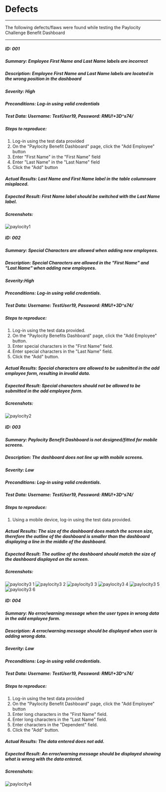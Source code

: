 # Defects
***
The following defects/flaws were found while testing the Paylocity Challenge Benefit Dashboard
***
##### ID: 001
##### Summary: Employee First Name and Last Name labels are incorrect
##### Description: Employee First Name and Last Name labels are located in the wrong position in the dashboard
##### Severity: High 

##### Preconditions: Log-in using valid credentials
##### Test Data: Username: TestUser19, Password: RMU!+3D^s74/

##### Steps to reproduce:
1. Log-in using the test data provided
2. On the "Paylocity Benefit Dashboard" page, click the "Add Employee" button
3. Enter "First Name" in the "First Name" field
4. Enter "Last Name" in the "Last Name" field
5. Click the "Add" button

##### Actual Results: Last Name and First Name label in the table columnsare misplaced.

##### Expected Result: First Name label should be switched with the Last Name label.

##### Screenshots:
![paylocity1](https://user-images.githubusercontent.com/65917569/126861102-355bbd58-2ea1-44fc-b36a-dbab8b0fd4de.jpg)



##### ID: 002
##### Summary: Special Characters are allowed when adding new employees.
##### Description: Special Characters are allowed in the "First Name" and "Last Name" when adding new employees.
##### Severity:High 

##### Preconditions: Log-in using valid credentials.
##### Test Data: Username: TestUser19, Password: RMU!+3D^s74/

##### Steps to reproduce:
1. Log-in using the test data provided.
2. On the "Paylocity Benefits Dashboard" page, click the "Add Employee" button.
3. Enter special characters in the "First Name" field.
4. Enter special characters in the "Last Name" field.
5. Click the "Add" button.

##### Actual Results: Special characters are allowed to be submitted in the add employee form, resulting in invalid data.

##### Expected Result: Special characters should not be allowed to be submitted in the add employee form. 

##### Screenshots:
![paylocity2](https://user-images.githubusercontent.com/65917569/126861265-bbe6ff2b-461e-43a9-aea7-14ab536d5eb0.jpg)


##### ID: 003
##### Summary: Paylocity Benefit Dashboard is not designed/fitted for mobile screens.
##### Description: The dashboard does not line up with mobile screens. 
##### Severity: Low

##### Preconditions: Log-in using valid credentials.
##### Test Data: Username: TestUser19, Password: RMU!+3D^s74/

##### Steps to reproduce:
1. Using a mobile device, log-in using the test data provided. 

##### Actual Results: The size of the dashboard does match the screen size, therefore the outline of the dashboard is smaller than the dashboard displaying a line in the middle of the dashboard. 

##### Expected Result: The outline of the dashboard should match the size of the dashboard displayed on the screen. 

##### Screenshots:
![paylocity3 1](https://user-images.githubusercontent.com/65917569/126879824-6aa5a384-c637-4c35-bea8-be3b45c9dbcd.jpg)
![paylocity3 2](https://user-images.githubusercontent.com/65917569/126879829-a4e70199-8f25-4310-bc25-9c8717d2a6b9.jpg)
![paylocity3 3](https://user-images.githubusercontent.com/65917569/126879830-bc01dfa8-d86f-4632-872e-84853d34614e.jpg)
![paylocity3 4](https://user-images.githubusercontent.com/65917569/126879834-188ca062-8287-49cd-9e2e-419131ee7ef3.jpg)
![paylocity3 5](https://user-images.githubusercontent.com/65917569/126879840-a3a77130-4439-431a-a726-72d3fd78f0f2.jpg)
![paylocity3 6](https://user-images.githubusercontent.com/65917569/126879844-b5f3c304-1528-4136-ac26-9963d6d05a62.jpg)


##### ID: 004
##### Summary: No error/warning message when the user types in wrong data in the add employee form.
##### Description: A error/warning message should be displayed when user is adding wrong data. 
##### Severity: Low

##### Preconditions: Log-in using valid credentials.
##### Test Data: Username: TestUser19, Password: RMU!+3D^s74/

##### Steps to reproduce:
1. Log-in using the test data provided
2. On the "Paylocity Benefit Dashboard" page, click the "Add Employee" button
3. Enter long characters in the "First Name" field.
4. Enter long characters in the "Last Name" field.
5. Enter characters in the "Dependent" field. 
6. Click the "Add" button. 

##### Actual Results: The data entered does not add. 

##### Expected Result: An error/warning message should be displayed showing what is wrong with the data entered. 

##### Screenshots:
![paylocity4](https://user-images.githubusercontent.com/65917569/126880050-4d350811-8635-403b-884d-cf5e1b724a02.jpg)

